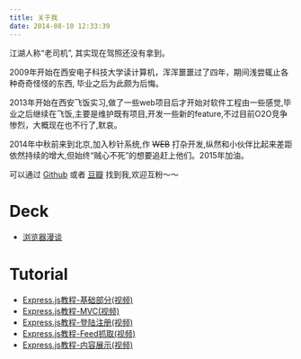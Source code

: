 ```yaml
---
title: 关于我
date: 2014-08-10 12:33:39
---
```


江湖人称“老司机”, 其实现在驾照还没有拿到。

2009年开始在西安电子科技大学读计算机，浑浑噩噩过了四年，期间浅尝辄止各种奇奇怪怪的东西, 毕业之后为此颇为后悔。

2013年开始在西安飞饭实习,做了一些web项目后才开始对软件工程由一些感觉,毕业之后继续在飞饭,主要是维护既有项目,开发一些新的feature,不过目前O2O竞争惨烈，大概现在也不行了,默哀。

2014年中秋前来到北京,加入秒针系统,作 ~~WEB~~ 打杂开发,纵然和小伙伴比起来差距依然持续的增大,但始终“贼心不死”的想要追赶上他们。2015年加油。


可以通过 [Github](http://www.github.com/superalsrk) 或者 [豆瓣](http://www.douban.com/people/superalsrk/) 找到我,欢迎互粉～～

# Deck
+ [浏览器漫谈](http://laosiji.org/deck/browser-overview)

# Tutorial
+ [Express.js教程-基础部分(视频)](/2015/04/express-tutorial-1/)
+ [Express.js教程-MVC(视频)](/2015/04/express-tutorial-2/)
+ [Express.js教程-登陆注册(视频)](/2015/04/express-tutorial-3/)
+ [Express.js教程-Feed抓取(视频)](/2015/04/express-tutorial-4/)
+ [Express.js教程-内容展示(视频)](/2015/04/express-tutorial-5/)
